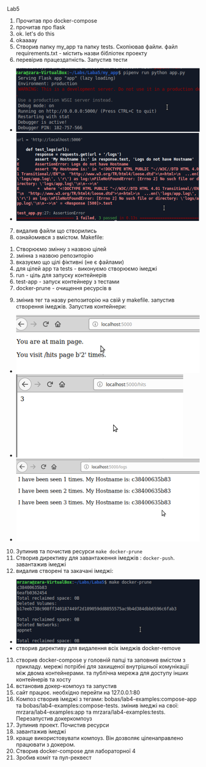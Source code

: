 Lab5

1. Прочитав про docker-compose
2. прочитав про flask
3. ok. let's do this
4. okaaaay
5. Створив папку my_app та папку tests. Скопіював файли. файл requirements.txt - містить назви бібліотек проекту
6. перевірив працездатність. Запустив тести
- ![](img/servrabotaet.png)
- ![](img/testsrun.png)

7. видалив файли що створились
8. ознайомився з вмістом. Makefile: 
1) Створюємо змінну з назвою цілей
2) змінна з назвою репозиторію
3) вказуємо що цілі фіктивні (не є файлами)
4) для цілей app та tests - виконуємо створюємо імеджі
5) run - ціль для запуску контейнерів
6) test-app - запуск контейнеру з тестами
7) docker-prune - очищення ресурсів
в
9. змінив тег та назву репозиторію на свій у makefile. запустив створення імеджів. Запустив контейнери:
* ![](img/page1.png)
* ![](img/page2.png)
* ![](img/page3.png)

10. Зупинив та почистив ресурси `make docker-prune`
11. Створив директиву для завантаження імеджів : `docker-push`. завантажив імеджі
12. видалив створені та закачані імеджі:
* ![](img/pruned.png)
* створив директиву для видалення всіх імеджів docker-remove
13. створив docker-compose у головній папці та заповнив вмістом з прикладу. мережі потрібні для захищеної внутрішньої комунікації між двома контейнерами. та публічна мережа для доступу інших контейнерів та хосту
14. встановив докер-компоуз та запустив
15. сайт працює. необхідно перейти на 127.0.0.1:80
16. Композ створив імеджі з тегами: bobas/lab4-examples:compose-app та bobas/lab4-examples:compose-tests. змінив імеджі на свої: mrzara/lab4-examples:app та mrzara/lab4-examples:tests. Перезапустив докеркомпоуз
17. Зупинив проект. Почистив ресурси
18. завантажив імеджі
19. краще використовувати компоуз. Він дозволяє ціленаправлено працювати з докером.
20. Створив docker-compose для лабораторної 4
21. Зробив коміт та пул-реквест
